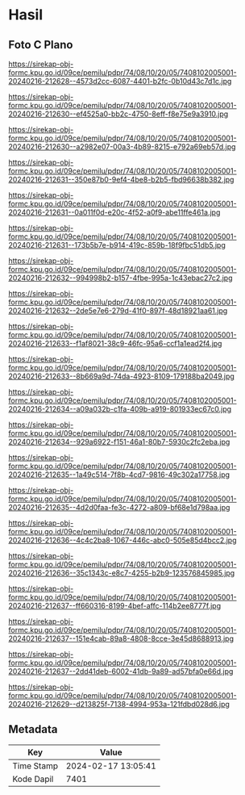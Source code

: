 # Hasil

## Foto C Plano

https://sirekap-obj-formc.kpu.go.id/09ce/pemilu/pdpr/74/08/10/20/05/7408102005001-20240216-212628--4573d2cc-6087-4401-b2fc-0b10d43c7d1c.jpg

https://sirekap-obj-formc.kpu.go.id/09ce/pemilu/pdpr/74/08/10/20/05/7408102005001-20240216-212630--ef4525a0-bb2c-4750-8eff-f8e75e9a3910.jpg

https://sirekap-obj-formc.kpu.go.id/09ce/pemilu/pdpr/74/08/10/20/05/7408102005001-20240216-212630--a2982e07-00a3-4b89-8215-e792a69eb57d.jpg

https://sirekap-obj-formc.kpu.go.id/09ce/pemilu/pdpr/74/08/10/20/05/7408102005001-20240216-212631--350e87b0-9ef4-4be8-b2b5-fbd96638b382.jpg

https://sirekap-obj-formc.kpu.go.id/09ce/pemilu/pdpr/74/08/10/20/05/7408102005001-20240216-212631--0a011f0d-e20c-4f52-a0f9-abe11ffe461a.jpg

https://sirekap-obj-formc.kpu.go.id/09ce/pemilu/pdpr/74/08/10/20/05/7408102005001-20240216-212631--173b5b7e-b914-419c-859b-18f9fbc51db5.jpg

https://sirekap-obj-formc.kpu.go.id/09ce/pemilu/pdpr/74/08/10/20/05/7408102005001-20240216-212632--994998b2-b157-4fbe-995a-1c43ebac27c2.jpg

https://sirekap-obj-formc.kpu.go.id/09ce/pemilu/pdpr/74/08/10/20/05/7408102005001-20240216-212632--2de5e7e6-279d-41f0-897f-48d18921aa61.jpg

https://sirekap-obj-formc.kpu.go.id/09ce/pemilu/pdpr/74/08/10/20/05/7408102005001-20240216-212633--f1af8021-38c9-46fc-95a6-ccf1a1ead2f4.jpg

https://sirekap-obj-formc.kpu.go.id/09ce/pemilu/pdpr/74/08/10/20/05/7408102005001-20240216-212633--8b669a9d-74da-4923-8109-179188ba2049.jpg

https://sirekap-obj-formc.kpu.go.id/09ce/pemilu/pdpr/74/08/10/20/05/7408102005001-20240216-212634--a09a032b-c1fa-409b-a919-801933ec67c0.jpg

https://sirekap-obj-formc.kpu.go.id/09ce/pemilu/pdpr/74/08/10/20/05/7408102005001-20240216-212634--929a6922-f151-46a1-80b7-5930c2fc2eba.jpg

https://sirekap-obj-formc.kpu.go.id/09ce/pemilu/pdpr/74/08/10/20/05/7408102005001-20240216-212635--1a49c514-7f8b-4cd7-9816-49c302a17758.jpg

https://sirekap-obj-formc.kpu.go.id/09ce/pemilu/pdpr/74/08/10/20/05/7408102005001-20240216-212635--4d2d0faa-fe3c-4272-a809-bf68e1d798aa.jpg

https://sirekap-obj-formc.kpu.go.id/09ce/pemilu/pdpr/74/08/10/20/05/7408102005001-20240216-212636--4c4c2ba8-1067-446c-abc0-505e85d4bcc2.jpg

https://sirekap-obj-formc.kpu.go.id/09ce/pemilu/pdpr/74/08/10/20/05/7408102005001-20240216-212636--35c1343c-e8c7-4255-b2b9-123576845985.jpg

https://sirekap-obj-formc.kpu.go.id/09ce/pemilu/pdpr/74/08/10/20/05/7408102005001-20240216-212637--ff660316-8199-4bef-affc-114b2ee8777f.jpg

https://sirekap-obj-formc.kpu.go.id/09ce/pemilu/pdpr/74/08/10/20/05/7408102005001-20240216-212637--151e4cab-89a8-4808-8cce-3e45d8688913.jpg

https://sirekap-obj-formc.kpu.go.id/09ce/pemilu/pdpr/74/08/10/20/05/7408102005001-20240216-212637--2dd41deb-6002-41db-9a89-ad57bfa0e66d.jpg

https://sirekap-obj-formc.kpu.go.id/09ce/pemilu/pdpr/74/08/10/20/05/7408102005001-20240216-212629--d213825f-7138-4994-953a-121fdbd028d6.jpg


## Metadata

| Key        | Value               |
| ---------- | ------------------- |
| Time Stamp | 2024-02-17 13:05:41 |
| Kode Dapil | 7401                |



